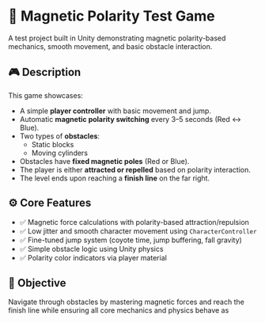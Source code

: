 # 🧲 Magnetic Polarity Test Game

A test project built in Unity demonstrating magnetic polarity-based mechanics, smooth movement, and basic obstacle interaction.

## 🎮 Description

This game showcases:

- A simple **player controller** with basic movement and jump.
- Automatic **magnetic polarity switching** every 3–5 seconds (Red ↔ Blue).
- Two types of **obstacles**:
  - Static blocks
  - Moving cylinders
- Obstacles have **fixed magnetic poles** (Red or Blue).
- The player is either **attracted or repelled** based on polarity interaction.
- The level ends upon reaching a **finish line** on the far right.

## ⚙️ Core Features

- ✅ Magnetic force calculations with polarity-based attraction/repulsion  
- ✅ Low jitter and smooth character movement using `CharacterController`  
- ✅ Fine-tuned jump system (coyote time, jump buffering, fall gravity)  
- ✅ Simple obstacle logic using Unity physics  
- ✅ Polarity color indicators via player material

## 🎯 Objective

Navigate through obstacles by mastering magnetic forces and reach the finish line while ensuring all core mechanics and physics behave as 
